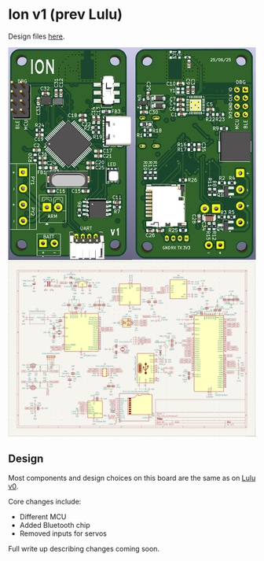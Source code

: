 # Ion v1 (prev Lulu)

Design files [here](design_files/).

![3d model](images/ion_model.png)
![schematic](images/ion_v1_schematic.png)

## Design
Most components and design choices on this board are the same as on [Lulu v0](../v1/README.md).

Core changes include:
- Different MCU
- Added Bluetooth chip
- Removed inputs for servos

Full write up describing changes coming soon.